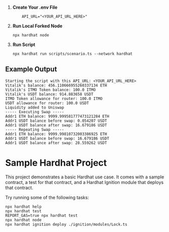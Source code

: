 1. **Create Your .env File**
    ```
        API_URL="<YOUR_API_URL_HERE>"
    ```

2. **Run Local Forked Node**
   
   ```shell
   npx hardhat node
   ```

3. **Run Script**

   ```shell
   npx hardhat run scripts/scenario.ts --network hardhat
   ```


## Example Output

```
Starting the script with this API_URL: <YOUR_API_URL_HERE>
Vitalik's balance: 456.110666955260337134 ETH
Vitalik's ITMO Token balance: 100.0 ITMO
Vitalik's USDT balance: 914.883658 USDT
ITMO Token allowance for router: 100.0 ITMO
USDT allowance for router: 100.0 USDT
Liquidity added to Uniswap
----- Executing Swap -----
Addr1 ETH balance: 9999.999581777473121284 ETH
Addr1 USDT balance before swap: 0.054207 USDT
Addr1 USDT balance after swap: 16.679186 USDT
----- Repeating Swap -----
Addr1 ETH balance: 9999.99810732003386925 ETH
Addr1 USDT balance before swap: 16.679186 USDT
Addr1 USDT balance after swap: 28.559262 USDT
```



# Sample Hardhat Project

This project demonstrates a basic Hardhat use case. It comes with a sample contract, a test for that contract, and a Hardhat Ignition module that deploys that contract.

Try running some of the following tasks:

```shell
npx hardhat help
npx hardhat test
REPORT_GAS=true npx hardhat test
npx hardhat node
npx hardhat ignition deploy ./ignition/modules/Lock.ts
```
